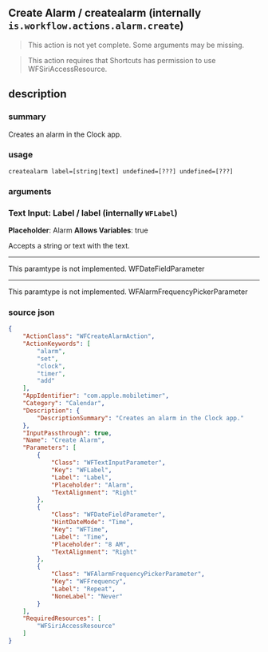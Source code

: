 
## Create Alarm / createalarm (internally `is.workflow.actions.alarm.create`)

> This action is not yet complete. Some arguments may be missing.


> This action requires that Shortcuts has permission to use WFSiriAccessResource.


## description
### summary
Creates an alarm in the Clock app.


### usage
`createalarm label=[string|text] undefined=[???] undefined=[???]`

### arguments
### Text Input: Label / label (internally `WFLabel`)
**Placeholder**: Alarm
**Allows Variables**: true


Accepts a string 
or text
with the text.

---

This paramtype is not implemented. WFDateFieldParameter

---

This paramtype is not implemented. WFAlarmFrequencyPickerParameter

### source json

```json
{
	"ActionClass": "WFCreateAlarmAction",
	"ActionKeywords": [
		"alarm",
		"set",
		"clock",
		"timer",
		"add"
	],
	"AppIdentifier": "com.apple.mobiletimer",
	"Category": "Calendar",
	"Description": {
		"DescriptionSummary": "Creates an alarm in the Clock app."
	},
	"InputPassthrough": true,
	"Name": "Create Alarm",
	"Parameters": [
		{
			"Class": "WFTextInputParameter",
			"Key": "WFLabel",
			"Label": "Label",
			"Placeholder": "Alarm",
			"TextAlignment": "Right"
		},
		{
			"Class": "WFDateFieldParameter",
			"HintDateMode": "Time",
			"Key": "WFTime",
			"Label": "Time",
			"Placeholder": "8 AM",
			"TextAlignment": "Right"
		},
		{
			"Class": "WFAlarmFrequencyPickerParameter",
			"Key": "WFFrequency",
			"Label": "Repeat",
			"NoneLabel": "Never"
		}
	],
	"RequiredResources": [
		"WFSiriAccessResource"
	]
}
```
